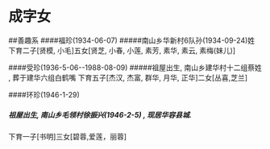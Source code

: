 # 成字女

##善趣系
####福珍<a name="福珍"></a>(1934-06-07)
#####南山乡华新村6队孙(1934-09-24)姓
下育二子[贤模, 小毛]五女[贤芝, 小春, 小莲, 素芳, 素华, 素云, 素梅(妹儿)]


####受珍<a name="受珍"></a>(1936-5-06--1988-08-09)
#####祖屋出生, 南山乡建华村十二组蔡姓 , 葬于建华六组白鹤嘴
下育五子[杰汉, 杰富, 群华, 月华, 正华]二女[丛喜,芝兰]


####环珍<a name="环珍"></a>(1946-1-29)
##### 祖屋出生, 南山乡毛领村徐振兴(1946-2-5) , 现居华容县城.
下育一子[书明]三女[碧蓉,爱莲，丽蓉]